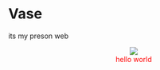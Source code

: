 # Vase
its my preson web
<html>
<body>
<p style="text-align:center;color:red;"><img src="http://photocdn.sohu.com/20150719/mp23353478_1437278958808_2.jpg"><br/>hello world</p>




</body>
</html>
